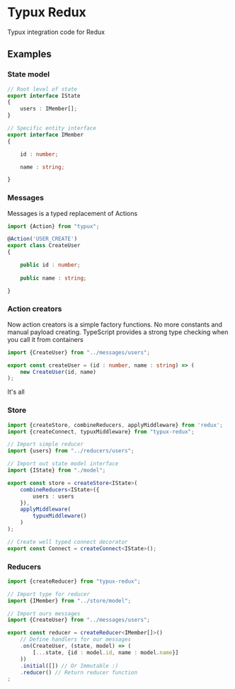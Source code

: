# Typux Redux
Typux integration code for Redux

## Examples

### State model
```ts
// Root level of state
export interface IState
{
    users : IMember[];
}

// Specific entity interface
export interface IMember
{

    id : number;

    name : string;

}
```

### Messages
Messages is a typed replacement of Actions
```ts
import {Action} from "typux";

@Action('USER_CREATE')
export class CreateUser
{

    public id : number;
     
    public name : string; 

}

```

### Action creators

Now action creators is a simple factory functions. No more constants and manual payload creating.
TypeScript provides a strong type checking when you call it from containers

```ts
import {CreateUser} from "../messages/users";

export const createUser = (id : number, name : string) => (
    new CreateUser(id, name)
);
```
It's all

### Store
```ts
import {createStore, combineReducers, applyMiddleware} from 'redux';
import {createConnect, typuxMiddleware} from "typux-redux";

// Import simple reducer
import {users} from "../reducers/users";

// Import out state model interface
import {IState} from "./model";

export const store = createStore<IState>(
    combineReducers<IState>({
        users : users
    }), 
    applyMiddleware(
        typuxMiddleware()
    )
);

// Create well typed connect decorator
export const Connect = createConnect<IState>();
```

### Reducers

```ts
import {createReducer} from "typux-redux";

// Import type for reducer
import {IMember} from "../store/model";

// Import ours messages
import {CreateUser} from "../messages/users";

export const reducer = createReducer<IMember[]>()
    // Define handlers for our messages
    .on(CreateUser, (state, model) => (
        [...state, {id : model.id, name : model.name}]
    ))
    .initial([]) // Or Immutable :)
    .reducer() // Return reducer function
;
```
